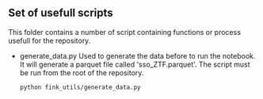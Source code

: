 ## Set of usefull scripts

This folder contains a number of script containing functions or process usefull for the repository.
- generate_data.py
    Used to generate the data before to run the notebook. It will generate a parquet file called 'sso_ZTF.parquet'. The script must be run from the root of the repository.
    ```bash
    python fink_utils/generate_data.py
    ```